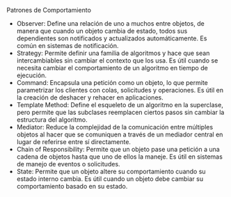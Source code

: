 Patrones de Comportamiento
- Observer: Define una relación de uno a muchos entre objetos, de manera que cuando un objeto cambia de estado, todos sus dependientes son notificados y actualizados automáticamente. Es común en sistemas de notificación.
- Strategy: Permite definir una familia de algoritmos y hace que sean intercambiables sin cambiar el contexto que los usa. Es útil cuando se necesita cambiar el comportamiento de un algoritmo en tiempo de ejecución.
- Command: Encapsula una petición como un objeto, lo que permite parametrizar los clientes con colas, solicitudes y operaciones. Es útil en la creación de deshacer y rehacer en aplicaciones.
- Template Method: Define el esqueleto de un algoritmo en la superclase, pero permite que las subclases reemplacen ciertos pasos sin cambiar la estructura del algoritmo.
- Mediator: Reduce la complejidad de la comunicación entre múltiples objetos al hacer que se comuniquen a través de un mediador central en lugar de referirse entre sí directamente.
- Chain of Responsibility: Permite que un objeto pase una petición a una cadena de objetos hasta que uno de ellos la maneje. Es útil en sistemas de manejo de eventos o solicitudes.
- State: Permite que un objeto altere su comportamiento cuando su estado interno cambia. Es útil cuando un objeto debe cambiar su comportamiento basado en su estado.
